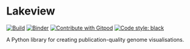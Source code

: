 # Lakeview

[![Build](https://github.com/jzhang-dev/lakeview/actions/workflows/test_pip.yml/badge.svg)](https://github.com/jzhang-dev/lakeview/actions/workflows/test_pip.yml)
[![Binder](https://mybinder.org/badge_logo.svg)](https://mybinder.org/v2/gh/jzhang-dev/lakeview/HEAD)
[![Contribute with Gitpod](https://img.shields.io/badge/Contribute%20with-Gitpod-908a85?logo=gitpod)](https://gitpod.io/#https://github.com/jzhang-dev/lakeview)
[![Code style: black](https://img.shields.io/badge/code%20style-black-000000.svg)](https://github.com/psf/black)

A Python library for creating publication-quality genome visualisations.
